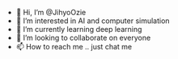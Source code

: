 - 👋 Hi, I’m @JihyoOzie
- 👀 I’m interested in AI and computer simulation
- 🌱 I’m currently learning deep learning
- 💞️ I’m looking to collaborate on everyone
- 📫 How to reach me .. just chat me

<!---
JihyoOzie/JihyoOzie is a ✨ special ✨ repository because its `README.md` (this file) appears on your GitHub profile.
You can click the Preview link to take a look at your changes.
--->
